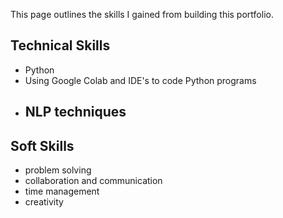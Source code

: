 This page outlines the skills I gained from building this portfolio.

## Technical Skills
- Python
- Using Google Colab and IDE's to code Python programs
- NLP techniques
  - 

## Soft Skills
- problem solving
- collaboration and communication
- time management
- creativity
